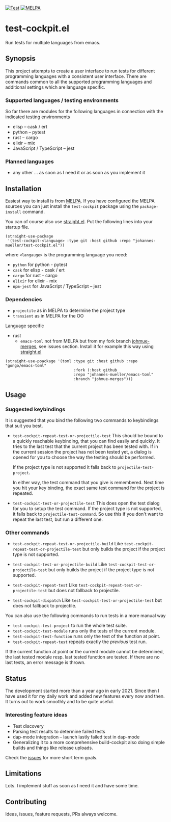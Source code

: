 [![Test](https://github.com/johannes-mueller/test-cockpit.el/workflows/Tests/badge.svg)](https://github.com/johannes-mueller/test-cockpit.el/actions/workflows/test.yml)
[![MELPA](https://melpa.org/packages/test-cockpit-badge.svg)](https://melpa.org/#/test-cockpit)

# test-cockpit.el

Run tests for multiple languages from emacs.


## Synopsis

This project attempts to create a user interface to run tests for different
programming languages with a consistent user interface. There are commands
common to all the supported programming languages and additional settings which
are language specific.

### Supported languages / testing environments

So far there are modules for the following languages in connection with the
indicated testing environments

* elisp – cask / ert
* python – pytest
* rust – cargo
* elixir – mix
* JavaScript / TypeScript – jest

### Planned languages

* any other ... as soon as I need it or as soon as you implement it

## Installation

Easiest way to install is from [MELPA](https://melpa.org).  If you have
configured the MELPA sources you can just install the `test-cockpit`
package using the `package-install` command.

You can of course also use
[straight.el](https://github.com/raxod502/straight.el). Put the following lines
into your startup file.

``` elisp
(straight-use-package
 '(test-cockpit-<language> :type git :host github :repo "johannes-mueller/test-cockpit.el"))
```

where `<langauge>` is the programming language you need:
* `python` for python - pytest
* `cask` for elisp - cask / ert
* `cargo` for rust - cargo
* `elixir` for elixir - mix
* `npm-jest` for JavaScript / TypeScript – jest




### Dependencies

* `projectile` as in MELPA to determine the project type
* `transient` as in MELPA for the OO

Language specific

* rust
  - `emacs-toml` not from MELPA but from my fork branch
    [johmue-merges](https://github.com/johannes-mueller/emacs-toml/tree/johmue-merges),
    see issues section.
    Install it for example this way using [straight.el](https://github.com/raxod502/straight.el)
``` elisp
(straight-use-poackage '(toml :type git :host github :repo "gongo/emacs-toml"
                              :fork (:host github
                              :repo "johannes-mueller/emacs-toml"
                              :branch "johmue-merges")))
```


## Usage

### Suggested keybindings

It is suggested that you bind the following two commands to keybindings that
suit you best.

* `test-cockpit-repeat-test-or-projectile-test`
  This should be bound to a quickly reachable keybinding, that you can find
  easily and quickly. It tries to the last test that the current project
  has been tested with. If in the current session the project has not been
  tested yet, a dialog is opened for you to choose the way the testing should
  be performed.

  If the project type is not supported it falls back to
  `projectile-test-project`.

  In either way, the test command that you give is remembered. Next time you
  hit your key binding, the exact same test command for the project is
  repeated.

* `test-cockpit-test-or-projectile-test`
  This does open the test dialog for you to setup the test command. If the
  project type is not supported, it falls back to `projectile-test-command`. So
  use this if you don't want to repeat the last test, but run a different one.


### Other commands

* `test-cockpit-repeat-test-or-projectile-build`
  Like `test-cockpit-repeat-test-or-projectile-test` but only builds the
  project if the project type is not supported.

* `test-cockpit-test-or-projectile-build`
  Like `test-cockpit-test-or-projectile-test` but only builds the project if
  the project type is not supported.

* `test-cockpit-repeat-test`
  Like `test-cockpit-repeat-test-or-projectile-test` but does not fallback to
  projectile.

* `test-cockpit-dispatch`
  Like `test-cockpit-test-or-projectile-test` but does not fallback to
  projectile.


You can also use the following commands to run tests in a more manual way

* `test-cockpit-test-project` to run the whole test suite.
* `test-cockpit-test-module` runs only the tests of the current module.
* `test-cockpit-test-function` runs only the test of the function at point.
* `test-cockpit-repeat-test` repeats exactly the *previous* test run.

If the current function at point or the current module cannot be determined,
the last tested module resp. last tested function are tested.  If there are no
last tests, an error message is thrown.

## Status

The development started more than a year ago in early 2021.  Since then I have
used it for my daily work and added new features every now and then.  It turns
out to work smoothly and to be quite useful.


### Interesting feature ideas

* Test discovery
* Parsing test results to determine failed tests
* dap-mode integration – launch lastly failed test in dap-mode
* Generalizing it to a more comprehensive build-cockpit also doing simple
  builds and things like release uploads.

Check the [issues](https://github.com/johannes-mueller/test-cockpit.el/issues)
for more short term goals.

## Limitations

Lots. I implement stuff as soon as I need it and have some time.


## Contributing

Ideas, issues, feature requests, PRs always welcome.
